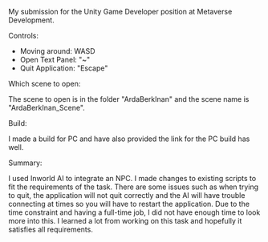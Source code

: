 My submission for the Unity Game Developer position at Metaverse Development.

Controls:  

- Moving around: WASD
- Open Text Panel: "~"
- Quit Application: "Escape"

Which scene to open:

The scene to open is in the folder "ArdaBerkInan" and the scene name is "ArdaBerkInan_Scene".

Build:

I made a build for PC and have also provided the link for the PC build has well. 

Summary:

I used Inworld AI to integrate an NPC. I made changes to existing scripts to fit the 
requirements of the task. There are some issues such as when trying to quit, the application 
will not quit correctly and the AI will have trouble connecting at times so you will have to 
restart the application. Due to the time constraint and having a full-time job, I did not have 
enough time to look more into this. I learned a lot from working on this task and 
hopefully it satisfies all requirements.

